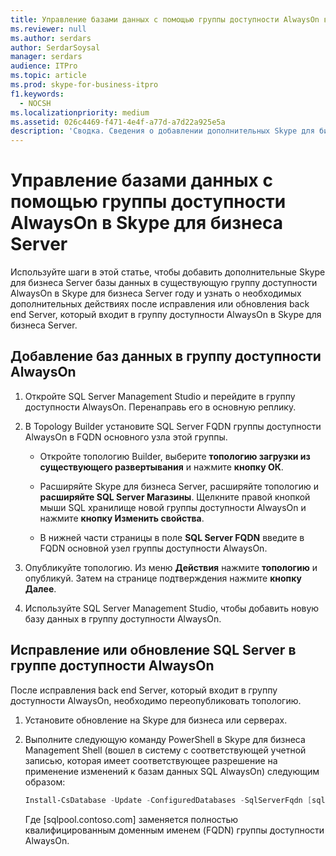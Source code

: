 ```yaml
---
title: Управление базами данных с помощью группы доступности AlwaysOn в Skype для бизнеса Server
ms.reviewer: null
ms.author: serdars
author: SerdarSoysal
manager: serdars
audience: ITPro
ms.topic: article
ms.prod: skype-for-business-itpro
f1.keywords:
  - NOCSH
ms.localizationpriority: medium
ms.assetid: 026c4469-f471-4e4f-a77d-a7d22a925e5a
description: 'Сводка. Сведения о добавлении дополнительных Skype для бизнеса Server баз данных в существующую группу доступности AlwaysOn и сведения о необходимых дополнительных действиях после исправления или обновления back end Server, который входит в группу доступности AlwaysOn в Skype для бизнеса Server.'
---
```


# <a name="manage-databases-with-an-alwayson-availability-group-in-skype-for-business-server"></a>Управление базами данных с помощью группы доступности AlwaysOn в Skype для бизнеса Server

Используйте шаги в этой статье, чтобы добавить дополнительные Skype для бизнеса Server базы данных в существующую группу доступности AlwaysOn в Skype для бизнеса Server году и узнать о необходимых дополнительных действиях после исправления или обновления back end Server, который входит в группу доступности AlwaysOn в Skype для бизнеса Server.

## <a name="add-databases-to-an-alwayson-availability-group"></a>Добавление баз данных в группу доступности AlwaysOn 

1. Откройте SQL Server Management Studio и перейдите в группу доступности AlwaysOn. Перенаправь его в основную реплику.
    
2. В Topology Builder установите SQL Server FQDN группы доступности AlwaysOn в FQDN основного узла этой группы.
    
   - Откройте топологию Builder, выберите **топологию загрузки из существующего развертывания** и нажмите **кнопку ОК**.
    
   - Расширяйте Skype для бизнеса Server, расширяйте топологию и **расширяйте SQL Server Магазины**. Щелкните правой кнопкой мыши SQL хранилище новой группы доступности AlwaysOn и нажмите **кнопку Изменить свойства**.
    
   - В нижней части страницы в поле **SQL Server FQDN** введите в FQDN основной узел группы доступности AlwaysOn.
    
3. Опубликуйте топологию. Из меню **Действия** нажмите **топологию** и опубликуй. Затем на странице подтверждения нажмите **кнопку Далее**.
    
4. Используйте SQL Server Management Studio, чтобы добавить новую базу данных в группу доступности AlwaysOn.
    
## <a name="patch-or-update-a-sql-server-in-an-alwayson-availability-group"></a>Исправление или обновление SQL Server в группе доступности AlwaysOn

После исправления back end Server, который входит в группу доступности AlwaysOn, необходимо переопубликовать топологию.

1. Установите обновление на Skype для бизнеса или серверах.
    
2. Выполните следующую команду PowerShell в Skype для бизнеса Management Shell (вошел в систему с соответствующей учетной записью, которая имеет соответствующее разрешение на применение изменений к базам данных SQL AlwaysOn) следующим образом:
    
    ```PowerShell
    Install-CsDatabase -Update -ConfiguredDatabases -SqlServerFqdn [sqlpool.contoso.com] -Verbose
    ```

    Где [sqlpool.contoso.com] заменяется полностью квалифицированным доменным именем (FQDN) группы доступности AlwaysOn.
